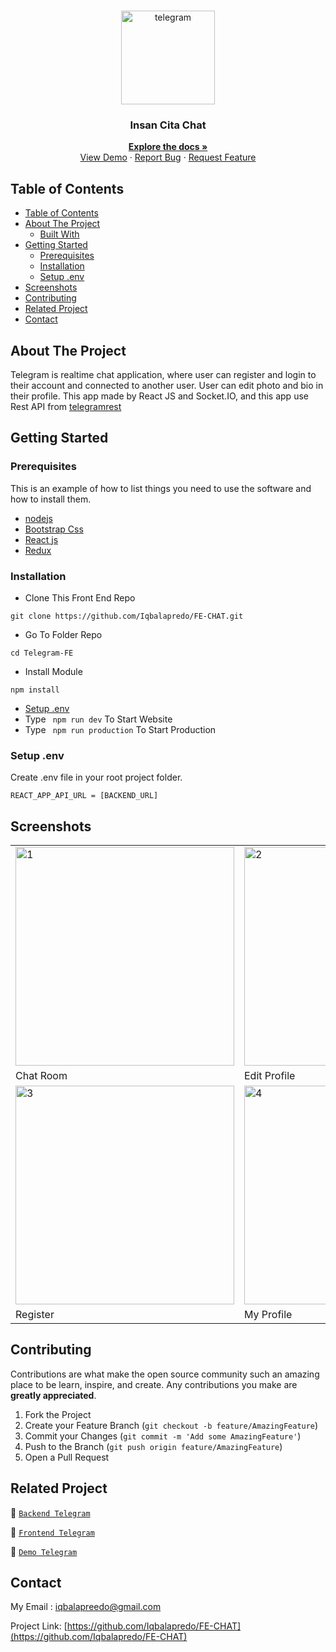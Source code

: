 <br />
<p align="center">
<div align="center">
  <img height="150" src="https://iili.io/H3ze4kv.png" alt="telegram" border="0"/>
</div>
  <h3 align="center">Insan Cita Chat</h3>
  <p align="center">
    <a href="https://github.com/Iqbalapredo/FE-CHAT"><strong>Explore the docs »</strong></a>
    <br />
    <a href="">View Demo</a>
    ·
    <a href="">Report Bug</a>
    ·
    <a href="">Request Feature</a>
  </p>
</p>


<!-- TABLE OF CONTENTS -->
## Table of Contents

- [Table of Contents](#table-of-contents)
- [About The Project](#about-the-project)
  - [Built With](#built-with)
- [Getting Started](#getting-started)
  - [Prerequisites](#prerequisites)
  - [Installation](#installation)
  - [Setup .env](#setup-env)
- [Screenshots](#screenshots)
- [Contributing](#contributing)
- [Related Project](#related-project)
- [Contact](#contact)



<!-- ABOUT THE PROJECT -->
## About The Project

Telegram is realtime chat application, where user can register and login to their account and connected to another user. User can edit photo and bio in their profile. This app made by React JS and Socket.IO, and this app use Rest API from [telegramrest](https://telegram-restapi.herokuapp.com/)


<!-- GETTING STARTED -->
## Getting Started

### Prerequisites

This is an example of how to list things you need to use the software and how to install them.

* [nodejs](https://nodejs.org/en/download/)
* [Bootstrap Css](https://getbootstrap.com/)
* [React js](https://reactjs.org/)
* [Redux](https://redux.js.org/)

### Installation

- Clone This Front End Repo
```
git clone https://github.com/Iqbalapredo/FE-CHAT.git
```
- Go To Folder Repo
```
cd Telegram-FE
```
- Install Module
```
npm install
```
- <a href="#setup-env">Setup .env</a>
- Type ` npm run dev` To Start Website
- Type ` npm run production` To Start Production

### Setup .env
Create .env file in your root project folder.
```
REACT_APP_API_URL = [BACKEND_URL]
```

<!-- ROADMAP -->
## Screenshots

<table>
 <tr>
    <td><img width="350px" src="https://iili.io/Ho6rtK7.png"  border="0" border="0" alt="1" /></td>
    <td> <img width="350px" src="https://iili.io/Ho64CHg.png" \ border="0"  border="0"  border="0"  alt="2" /></td>
  </tr>
   <tr>
    <td>Chat Room</td>
    <td>Edit Profile</td>
  </tr>

  <tr>
    <td><img width="350px" src="https://iili.io/Ho6P3a1.png"  border="0" border="0" alt="3" /> </td>
     <td><img width="350px" src="https://iili.io/Ho64OOb.png"  border="0" border="0" alt="4" /></td>
  </tr>
   <tr>
    <td>Register</td>
     <td>My Profile</td>
  </tr>
  
 
</table>

<!-- CONTRIBUTING -->
## Contributing

Contributions are what make the open source community such an amazing place to be learn, inspire, and create. Any contributions you make are **greatly appreciated**.

1. Fork the Project
2. Create your Feature Branch (`git checkout -b feature/AmazingFeature`)
3. Commit your Changes (`git commit -m 'Add some AmazingFeature'`)
4. Push to the Branch (`git push origin feature/AmazingFeature`)
5. Open a Pull Request



## Related Project
:rocket: [`Backend Telegram`](https://github.com/Iqbalapredo/BE-CHAT)

:rocket: [`Frontend Telegram`](https://github.com/Iqbalapredo/FE-CHAT)

:rocket: [`Demo Telegram`]()

<!-- CONTACT -->
## Contact

My Email : iqbalapreedo@gmail.com

Project Link: [https://github.com/Iqbalapredo/FE-CHAT](https://github.com/Iqbalapredo/FE-CHAT)
